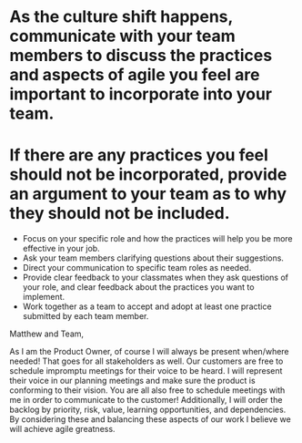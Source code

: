 # As the culture shift happens, communicate with your team members to discuss the practices and aspects of agile you feel are important to incorporate into your team. 

# If there are any practices you feel should not be incorporated, provide an argument to your team as to why they should not be included. 

- Focus on your specific role and how the practices will help you be more effective in your job. 
- Ask your team members clarifying questions about their suggestions. 
- Direct your communication to specific team roles as needed.
- Provide clear feedback to your classmates when they ask questions of your role, and clear feedback about the practices you want to implement. 
- Work together as a team to accept and adopt at least one practice submitted by each team member.

Matthew and Team,

As I am the Product Owner, of course I will always be present when/where needed!  That goes for all stakeholders as well.  Our customers are free to schedule impromptu meetings for their voice to be heard.  I will represent their voice in our planning meetings and make sure the product is conforming to their vision. You are all also free to schedule meetings with me in order to communicate to the customer!  Additionally, I will order the backlog by priority, risk, value, learning opportunities, and dependencies.  By considering these and balancing these aspects of our work I believe we will achieve agile greatness.